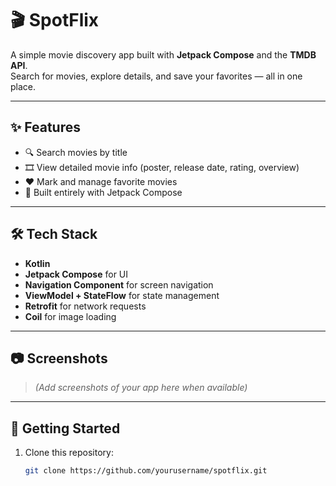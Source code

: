 # 🎬 SpotFlix

A simple movie discovery app built with **Jetpack Compose** and the **TMDB API**.  
Search for movies, explore details, and save your favorites — all in one place.  

---

## ✨ Features
- 🔍 Search movies by title  
- 🎞️ View detailed movie info (poster, release date, rating, overview)  
- ❤️ Mark and manage favorite movies  
- 📱 Built entirely with Jetpack Compose  

---

## 🛠️ Tech Stack
- **Kotlin**  
- **Jetpack Compose** for UI  
- **Navigation Component** for screen navigation  
- **ViewModel + StateFlow** for state management  
- **Retrofit** for network requests  
- **Coil** for image loading  

---

## 📷 Screenshots
> *(Add screenshots of your app here when available)*  

---

## 🚀 Getting Started

1. Clone this repository:
   ```bash
   git clone https://github.com/yourusername/spotflix.git
